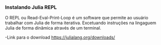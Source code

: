 ### Instalando Julia REPL
O REPL ou Read-Eval-Print-Loop é um software que permite ao usuário trabalhar com Julia de forma iterativa. Excetuando instruções na lingaguem Julia 
de forma dinâmica através de um terminal.

-Link para o download 
https://julialang.org/downloads/
